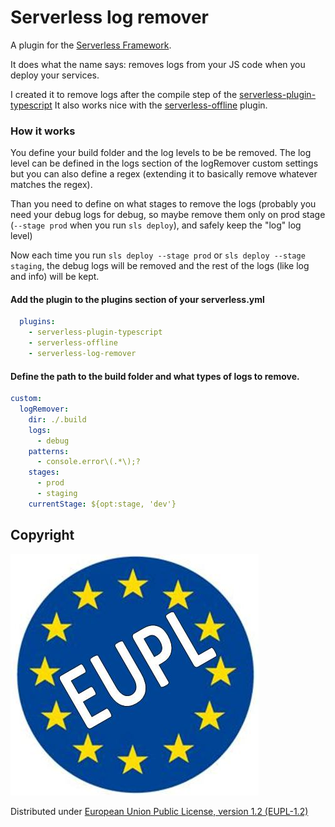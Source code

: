 # Serverless log remover
A plugin for the [Serverless Framework](https://serverless.com/).

It does what the name says: removes logs from your JS code when you deploy your services.

I created it to remove logs after the compile step of the [serverless-plugin-typescript](https://github.com/prismagraphql/serverless-plugin-typescript)
It also works nice with the [serverless-offline](https://github.com/dherault/serverless-offline) plugin.

### How it works
You define your build folder and the log levels to be be removed. The log level can be defined in the logs section of the logRemover custom settings but you can also define a regex (extending it to basically remove whatever matches the regex).

Than you need to define on what stages to remove the logs (probably you need your debug logs for debug, so maybe remove them only on prod stage (`--stage prod` when you run `sls deploy`), and safely keep the "log" log level)

Now each time you run `sls deploy --stage prod` or `sls deploy --stage staging`, the debug logs will be removed and the rest of the logs (like log and info) will be kept.

#### Add the plugin to the plugins section of your serverless.yml
```yml
  plugins:
    - serverless-plugin-typescript
    - serverless-offline
    - serverless-log-remover
```
#### Define the path to the build folder and what types of logs to remove.
```yml
custom:
  logRemover:
    dir: ./.build
    logs:
      - debug
    patterns:
      - console.error\(.*\);?
    stages:
      - prod
      - staging
    currentStage: ${opt:stage, 'dev'}
```

## Copyright
![alt text](eupl.jpg)

Distributed under [European Union Public License, version 1.2 (EUPL-1.2)](https://opensource.org/licenses/EUPL-1.1)
